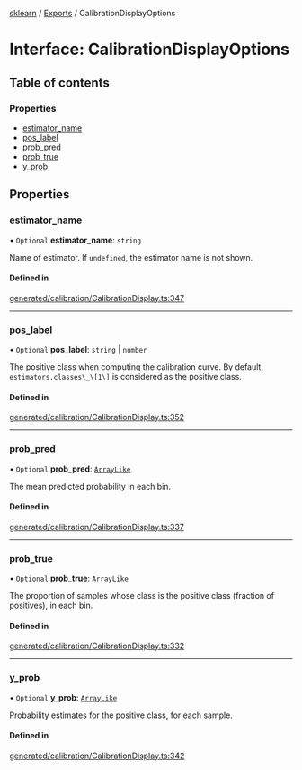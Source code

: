 [sklearn](../readme.md) / [Exports](../modules.md) / CalibrationDisplayOptions

# Interface: CalibrationDisplayOptions

## Table of contents

### Properties

- [estimator\_name](CalibrationDisplayOptions.md#estimator_name)
- [pos\_label](CalibrationDisplayOptions.md#pos_label)
- [prob\_pred](CalibrationDisplayOptions.md#prob_pred)
- [prob\_true](CalibrationDisplayOptions.md#prob_true)
- [y\_prob](CalibrationDisplayOptions.md#y_prob)

## Properties

### estimator\_name

• `Optional` **estimator\_name**: `string`

Name of estimator. If `undefined`, the estimator name is not shown.

#### Defined in

[generated/calibration/CalibrationDisplay.ts:347](https://github.com/transitive-bullshit/scikit-learn-ts/blob/367336a/packages/sklearn/src/generated/calibration/CalibrationDisplay.ts#L347)

___

### pos\_label

• `Optional` **pos\_label**: `string` \| `number`

The positive class when computing the calibration curve. By default, `estimators.classes\_\[1\]` is considered as the positive class.

#### Defined in

[generated/calibration/CalibrationDisplay.ts:352](https://github.com/transitive-bullshit/scikit-learn-ts/blob/367336a/packages/sklearn/src/generated/calibration/CalibrationDisplay.ts#L352)

___

### prob\_pred

• `Optional` **prob\_pred**: [`ArrayLike`](../modules.md#arraylike)

The mean predicted probability in each bin.

#### Defined in

[generated/calibration/CalibrationDisplay.ts:337](https://github.com/transitive-bullshit/scikit-learn-ts/blob/367336a/packages/sklearn/src/generated/calibration/CalibrationDisplay.ts#L337)

___

### prob\_true

• `Optional` **prob\_true**: [`ArrayLike`](../modules.md#arraylike)

The proportion of samples whose class is the positive class (fraction of positives), in each bin.

#### Defined in

[generated/calibration/CalibrationDisplay.ts:332](https://github.com/transitive-bullshit/scikit-learn-ts/blob/367336a/packages/sklearn/src/generated/calibration/CalibrationDisplay.ts#L332)

___

### y\_prob

• `Optional` **y\_prob**: [`ArrayLike`](../modules.md#arraylike)

Probability estimates for the positive class, for each sample.

#### Defined in

[generated/calibration/CalibrationDisplay.ts:342](https://github.com/transitive-bullshit/scikit-learn-ts/blob/367336a/packages/sklearn/src/generated/calibration/CalibrationDisplay.ts#L342)
